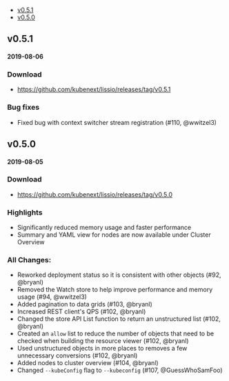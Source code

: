  - [v0.5.1](#v051)
 - [v0.5.0](#v050)

## v0.5.1
#### 2019-08-06

### Download
 - https://github.com/kubenext/lissio/releases/tag/v0.5.1

### Bug fixes
 - Fixed bug with context switcher stream registration (#110, @wwitzel3)

## v0.5.0
#### 2019-08-05

### Download
 - https://github.com/kubenext/lissio/releases/tag/v0.5.0

### Highlights
- Significantly reduced memory usage and faster performance
- Summary and YAML view for nodes are now available under Cluster Overview

### All Changes:

  * Reworked deployment status so it is consistent with other objects (#92, @bryanl)
  * Removed the Watch store to help improve performance and memory usage (#94, @wwitzel3)
  * Added pagination to data grids (#103, @bryanl)
  * Increased REST client's QPS (#102, @bryanl)
  * Changed the store API List function to return an unstructured list (#102, @bryanl)
  * Created an `allow` list to reduce the number of objects that need to be checked when building the resource viewer (#102, @bryanl)
  * Used unstructured objects in more places to removes a few unnecessary conversions (#102, @bryanl)
  * Added nodes to cluster overview (#104, @bryanl)
  * Changed `--kubeConfig` flag to `--kubeconfig` (#107, @GuessWhoSamFoo)
